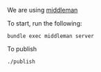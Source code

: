 We are using [middleman](https://adrianching.com/how-to-build-a-website-using-middleman-and-github-pages/)

To start, run the following:
```
bundle exec middleman server
```

To publish
```
./publish
```
